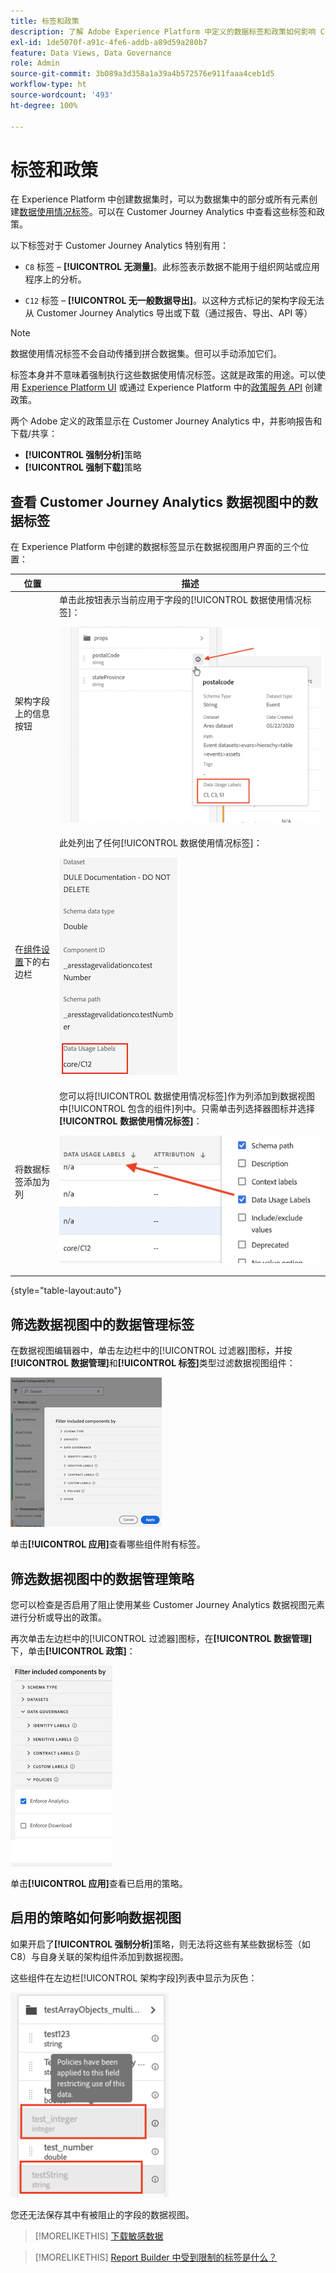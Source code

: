 ```yaml
---
title: 标签和政策
description: 了解 Adobe Experience Platform 中定义的数据标签和政策如何影响 Customer Journey Analytics 中的数据视图和报告。
exl-id: 1de5070f-a91c-4fe6-addb-a89d59a280b7
feature: Data Views, Data Governance
role: Admin
source-git-commit: 3b089a3d358a1a39a4b572576e911faaa4ceb1d5
workflow-type: ht
source-wordcount: '493'
ht-degree: 100%

---
```


# 标签和政策

在 Experience Platform 中创建数据集时，可以为数据集中的部分或所有元素创建[数据使用情况标签](https://experienceleague.adobe.com/docs/experience-platform/data-governance/labels/reference.html?lang=zh-Hans)。可以在 Customer Journey Analytics 中查看这些标签和政策。

以下标签对于 Customer Journey Analytics 特别有用：

* `C8` 标签 – **[!UICONTROL 无测量]**。此标签表示数据不能用于组织网站或应用程序上的分析。

* `C12` 标签 – **[!UICONTROL 无一般数据导出]**。以这种方式标记的架构字段无法从 Customer Journey Analytics 导出或下载（通过报告、导出、API 等）

>[!NOTE]
>
>数据使用情况标签不会自动传播到拼合数据集。但可以手动添加它们。

标签本身并不意味着强制执行这些数据使用情况标签。这就是政策的用途。可以使用 [Experience Platform UI](https://experienceleague.adobe.com/docs/experience-platform/data-governance/policies/user-guide.html?lang=zh-Hans) 或通过 Experience Platform 中的[政策服务 API](https://experienceleague.adobe.com/docs/experience-platform/data-governance/api/overview.html?lang=zh-Hans) 创建政策。

两个 Adobe 定义的政策显示在 Customer Journey Analytics 中，并影响报告和下载/共享：

* **[!UICONTROL 强制分析]**&#x200B;策略
* **[!UICONTROL 强制下载]**&#x200B;策略

## 查看 Customer Journey Analytics 数据视图中的数据标签

在 Experience Platform 中创建的数据标签显示在数据视图用户界面的三个位置：

| 位置 | 描述 |
| --- | --- |
| 架构字段上的信息按钮 | 单击此按钮表示当前应用于字段的[!UICONTROL 数据使用情况标签]：<p>![](assets/data-label-left.png) |
| 在[组件设置](/help/data-views/component-settings/overview.md)下的右边栏 | 此处列出了任何[!UICONTROL 数据使用情况标签]：<p>![](assets/data-label-right.png) |
| 将数据标签添加为列 | 您可以将[!UICONTROL 数据使用情况标签]作为列添加到数据视图中[!UICONTROL 包含的组件]列中。只需单击列选择器图标并选择&#x200B;**[!UICONTROL 数据使用情况标签]**：<p>![](assets/data-label-column.png) |

{style="table-layout:auto"}

## 筛选数据视图中的数据管理标签

在数据视图编辑器中，单击左边栏中的[!UICONTROL 过滤器]图标，并按&#x200B;**[!UICONTROL 数据管理]**&#x200B;和&#x200B;**[!UICONTROL 标签]**&#x200B;类型过滤数据视图组件：

![](assets/filter-labels.png)

单击&#x200B;**[!UICONTROL 应用]**&#x200B;查看哪些组件附有标签。

## 筛选数据视图中的数据管理策略

您可以检查是否启用了阻止使用某些 Customer Journey Analytics 数据视图元素进行分析或导出的政策。

再次单击左边栏中的[!UICONTROL 过滤器]图标，在&#x200B;**[!UICONTROL 数据管理]**&#x200B;下，单击&#x200B;**[!UICONTROL 政策]**：

![所含组件的筛选依据列表，其中显示选择了“强制分析”](assets/filter-policies.png)

单击&#x200B;**[!UICONTROL 应用]**&#x200B;查看已启用的策略。

## 启用的策略如何影响数据视图

如果开启了&#x200B;**[!UICONTROL 强制分析]**&#x200B;策略，则无法将这些有某些数据标签（如 C8）与自身关联的架构组件添加到数据视图。

这些组件在左边栏[!UICONTROL 架构字段]列表中显示为灰色：

![灰显的组件和策略消息表示已将策略应用于此字段，限制使用这些数据](assets/component-greyed.png)

您还无法保存其中有被阻止的字段的数据视图。

>[!MORELIKETHIS]
>[下载敏感数据](/help/analysis-workspace/export/download-send.md)

>[!MORELIKETHIS]
>[Report Builder 中受到限制的标签是什么？](https://experienceleague.adobe.com/docs/analytics-platform/using/cja-reportbuilder/restricted-labels.html?lang=zh-Hans)


